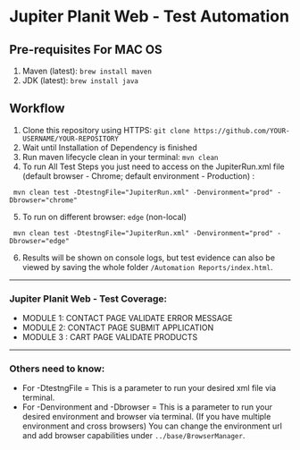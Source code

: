 # Jupiter Planit Web - Test Automation
## Pre-requisites For MAC OS
1. Maven (latest):  `brew install maven`
2. JDK (latest):  `brew install java`
## Workflow
1. Clone this repository using HTTPS:  `git clone https://github.com/YOUR-USERNAME/YOUR-REPOSITORY`
2. Wait until Installation of Dependency is finished
3. Run maven lifecycle clean in your terminal:  `mvn clean`
4. To run All Test Steps you just need to access on the JupiterRun.xml file (default browser - Chrome; default environment - Production) :
```
 mvn clean test -DtestngFile="JupiterRun.xml" -Denvironment="prod" -Dbrowser="chrome" 
```
5. To run on different browser: `edge` (non-local)
```
 mvn clean test -DtestngFile="JupiterRun.xml" -Denvironment="prod" -Dbrowser="edge" 
```
6. Results will be shown on console logs, but test evidence can also be viewed by saving the whole folder  `/Automation Reports/index.html`.


-----------------

### Jupiter Planit Web -  Test Coverage:
- MODULE 1: CONTACT PAGE VALIDATE ERROR MESSAGE
- MODULE 2: CONTACT PAGE SUBMIT APPLICATION
- MODULE 3 : CART PAGE VALIDATE PRODUCTS

-----------------

### Others need to know:
- For -DtestngFile = This is a parameter to run your desired xml file via terminal.
- For -Denvironment  and -Dbrowser = This is a parameter to run your desired environment and browser via terminal. (If you have multiple environment and cross browsers) You can change the environment url and add browser capabilities under `../base/BrowserManager`.
